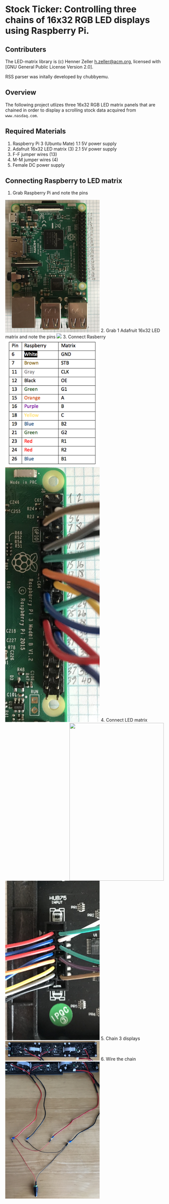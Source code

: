 Stock Ticker: Controlling three chains of 16x32 RGB LED displays using Raspberry Pi.
==================================================

Contributers
--------

The LED-matrix library is (c) Henner Zeller <h.zeller@acm.org>, licensed with
[GNU General Public License Version 2.0].

RSS parser was initally developed by chubbyemu. 


Overview
--------
The following project utlizes three 16x32 RGB LED matrix panels that are chained
in order to display a scrolling stock data acquired from `www.nasdaq.com`.


Required Materials
-------------------
1. Raspberry Pi 3 (Ubuntu Mate)
  1.1 5V power supply
2. Adafruit 16x32 LED matrix (3)
  2.1 5V power supply
3. F-F jumper wires (13)
4. M-M jumper wires (4)
5. Female DC power supply

Connecting Raspberry to LED matrix
------------

1. Grab Raspberry Pi and note the pins
<img src="img/raspberry-pi.jpg" width="300">
2. Grab 1 Adafruit 16x32 LED matrix and note the pins
<img src="img/hub75-other.jpg" width="300">
3. Connect Rasberry
<img src="img/Wiring.png" width="300">
<img src="img/raspberry-con.jpg" width="300">
<img src="img/hub75.jpg" width="300" height = "500" align="right">
4. Connect LED matrix
<img src="img/hub75-con.jpg" width="300">
5. Chain 3 displays
<img src="img/three-display-con.jpg" width="300">
6. Wire the chain
<img src="img/hot-wires.jpg" width="300">
